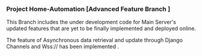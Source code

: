 ### Project Home-Automation [Advanced Feature Branch ] 

This Branch includes the under development code for Main Server's updated features that are
yet to be finally implemented and deployed online.

The feature of Asynchronous data retrieval and update through Django Channels and 
Wss://  has been implemented .
